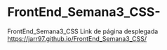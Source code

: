 # FrontEnd_Semana3_CSS-
FrontEnd_Semana3_CSS 
Link de página desplegada https://jarr97.github.io/FrontEnd_Semana3_CSS/
